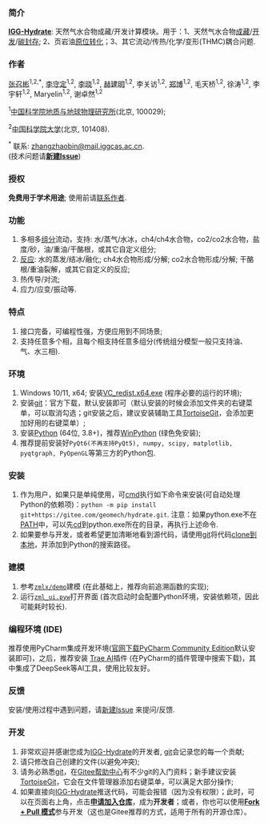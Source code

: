 ### 简介

[**IGG-Hydrate**](https://gitee.com/geomech/hydrate): 天然气水合物成藏/开发计算模块。用于：1、天然气水合物[成藏](https://doi.org/10.3390/w16192822)/[开发](https://doi.org/10.1016/j.apenergy.2024.122963)/[碳封存](https://doi.org/10.1021/acs.energyfuels.4c04288); 2、页岩油[原位转化](https://doi.org/10.1016/j.petsci.2024.05.025)；3、其它流动/传热/化学/变形(THMC)耦合问题.

### 作者

[张召彬](https://igg.cas.cn/sourcedb_igg_cas/cn/zjrck/201703/t20170306_4755492.html)<sup>1,2,*</sup>, [李守定](https://igg.cas.cn/sourcedb_igg_cas/cn/zjrck/201412/t20141218_4278784.html)<sup>1,2</sup>, [李晓](https://igg.cas.cn/sourcedb_igg_cas/cn/zjrck/200907/t20090713_2065538.html)<sup>1,2</sup>, [赫建明](https://igg.cas.cn/sourcedb_igg_cas/cn/zjrck/201203/t20120302_3448658.html)<sup>1,2</sup>, 李关访<sup>1,2</sup>, [郑博](https://igg.cas.cn/sourcedb_igg_cas/cn/zjrck/202303/t20230322_6706946.html)<sup>1,2</sup>, 毛天桥<sup>1,2</sup>, 徐涛<sup>1,2</sup>, 李宇轩<sup>1,2</sup>, Maryelin<sup>1,2</sup>, 谢卓然<sup>1,2</sup>

<sup>1</sup>[中国科学院地质与地球物理研究所](https://igg.cas.cn/)(北京, 100029);

<sup>2</sup>[中国科学院大学](https://www.ucas.ac.cn/)(北京, 101408).

<sup>*</sup>
联系: [zhangzhaobin@mail.iggcas.ac.cn](zhangzhaobin@mail.iggcas.ac.cn).   
(技术问题请[**新建Issue**](https://gitee.com/geomech/hydrate/issues/new))

### 授权

**免费用于学术用途**;
使用前请[联系作者](https://igg.cas.cn/sourcedb_igg_cas/cn/zjrck/201703/t20170306_4755492.html).

### 功能

1. 多相多[组分](https://gitee.com/geomech/hydrate/tree/master/zmlx/fluid)流动，支持: 水/蒸气/水冰，ch4/ch4水合物，co2/co2水合物，盐度/砂，油/重油/干酪根，或其它自定义组分;
2. [反应](https://gitee.com/geomech/hydrate/tree/master/zmlx/react): 水的蒸发/结冰/融化; ch4水合物形成/分解; co2水合物形成/分解; 干酪根/重油裂解，或其它自定义的反应;
3. 热传导/对流;
4. 应力/应变/振动等.

### 特点

1. 接口完备，可编程性强，方便应用到不同场景;
2. 支持任意多个相，且每个相支持任意多组分(传统组分模型一般只支持油、气、水三相).

### 环境

1. Windows 10/11, x64; 安装[VC_redist.x64.exe](https://gitee.com/geomech/hydrate/attach_files) (程序必要的运行的环境);
2. 安装[git](https://git-scm.com/)：官方下载，默认安装即可（默认安装的时候会添加文件夹的右键菜单，可以取消勾选；git安装之后，建议安装辅助工具[TortoiseGit](https://tortoisegit.org/)，会添加更加好用的右键菜单）;
3. 安装[Python](https://www.python.org/) (64位, 3.8+)，推荐[WinPython](https://gitee.com/geomech/hydrate/attach_files) (绿色免安装); 
4. 推荐提前安装好`PyQt6(不再支持PyQt5), numpy, scipy, matplotlib, pyqtgraph, PyOpenGL`等第三方的Python包. 

### 安装

1. 作为用户，如果只是单纯使用，可[cmd](https://blog.csdn.net/qq_43546721/article/details/131536857)执行如下命令来安装(可自动处理Python的依赖项)：`python -m pip install git+https://gitee.com/geomech/hydrate.git`.
注意：如果python.exe不在[PATH](https://blog.csdn.net/flame_007/article/details/106401215)中，可以先[cd](https://blog.csdn.net/zdy219727/article/details/98605287)到python.exe所在的目录，再执行上述命令.
2. 如果要参与开发，或者希望更加清晰地看到源代码，请使用[git](https://git-scm.com/)将代码[clone到本地](https://gitee.com/help/articles/4111#article-header0)，并添加到Python的搜索路径。

### 建模

1. 参考[`zmlx/demo`](https://gitee.com/geomech/hydrate/tree/master/zmlx/demo)建模 (在此基础上，推荐向前追溯函数的实现);
2. 运行[`zml_ui.pyw`](https://gitee.com/geomech/hydrate/blob/master/zml_ui.pyw)打开界面 (首次启动时会配置Python环境，安装依赖项，因此可能耗时较长).

### 编程环境 (IDE)

推荐使用PyCharm集成开发环境([官网下载PyCharm Community Edition](https://www.jetbrains.com/pycharm/download)默认安装即可)，之后，推荐安装 [Trae AI](https://www.trae.com.cn/)插件 (在PyCharm的插件管理中搜索下载)，其中集成了DeepSeek等AI工具，使用比较友好。

### 反馈

安装/使用过程中遇到问题，请[新建Issue](https://gitee.com/geomech/hydrate/issues/new)
来提问/反馈.

### 开发

1. 非常欢迎并感谢您成为[IGG-Hydrate](https://gitee.com/geomech/hydrate)的开发者, [git](https://git-scm.com/)会记录您的每一个贡献;
2. 请只修改自己创建的文件(以避免冲突);
3. 请务必熟悉[git](https://git-scm.com/)，在[Gitee帮助中心](https://gitee.com/help#article-header0)有不少git的入门资料；新手建议安装[TortoiseGit](https://tortoisegit.org/)，它会在文件管理器添加右键菜单，可以满足大部分操作;
4. 如果直接向[IGG-Hydrate](https://gitee.com/geomech/hydrate)推送代码，可能会报错（因为没有权限）；此时，可以在页面右上角，点击[**申请加入仓库**](https://gitee.com/geomech/hydrate)，成为**开发者**；或者，你也可以使用[**Fork + Pull 模式**](https://help.gitee.com/base/pullrequest/Fork+Pull)参与开发（这也是Gitee推荐的方式，适用于所有的开源仓库）。
